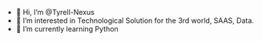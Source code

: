 - 👋 Hi, I’m @Tyrell-Nexus
- 👀 I’m interested in Technological Solution for the 3rd world, SAAS, Data.
- 🌱 I’m currently learning Python

<!---
Tyrell-Nexus/Tyrell-Nexus is a ✨ special ✨ repository because its `README.md` (this file) appears on your GitHub profile.
You can click the Preview link to take a look at your changes.
--->
